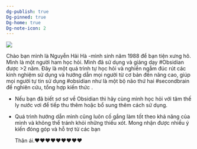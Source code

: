 ```yaml
---
dg-publish: true
Dg-pinned: true
Dg-home: true
Dg-note-icon: 2
---
```


![](https://i.imgur.com/SjSyDpr.png)

Chào bạn mình là Nguyễn Hải Hà -mình sinh năm 1988 để bạn tiện xưng hô.
Mình là một người ham học hỏi. Mình đã sử dụng và giảng dạy #Obsidian được >2 năm. Đây là một quá trình tự học hỏi và nghiền ngẫm đúc rút các kinh nghiệm sử dụng và hướng dẫn mọi người từ cơ bản đến nâng cao, giúp mọi người tự tin sử dụng #obsidian như là một bộ não thứ hai #secondbrain để nghiên cứu, tổng hợp kiến thức . 

- Nếu bạn đã biết sơ sơ về Obsidian thì hãy cùng mình học hỏi với tâm thế ly nước vơi để tiếp thu thêm hoặc bổ sung thêm cách sử dụng.
- Quá trình hướng dẫn mình cũng luôn cố gắng làm tốt theo khả năng của mình và không thể tránh khỏi những thiếu xót.
 Mong nhận được nhiều ý kiến đóng góp và hỗ trợ từ các bạn

  
  Thân ái.❤️❤️❤️❤️❤️❤️❤️❤️❤️
  